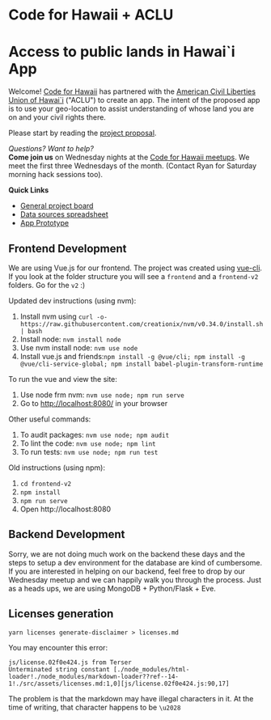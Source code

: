 # Code for Hawaii + ACLU

# Access to public lands in Hawai`i App

Welcome! [Code for Hawaii](http://www.codeforhawaii.org) has partnered with the [American Civil Liberties Union of Hawai`i](https://acluhi.org) ("ACLU") to create an app. The intent of the proposed app is to use your geo-location to assist understanding of whose land you are on and your civil rights there.

Please start by reading the [project proposal](docs/ACLU-Access-App.pdf).

_Questions? Want to help?_  
**Come join us** on Wednesday nights at the [Code for Hawaii meetups](https://www.meetup.com/Code-for-Hawaii/). We meet the first three Wednesdays of the month. (Contact Ryan for Saturday morning hack sessions too).

**Quick Links**

- [General project board](https://github.com/CodeforHawaii/ACLU/projects/4)
- [Data sources spreadsheet](https://docs.google.com/spreadsheets/d/1eDXV0qamY_5pcfe0SZbqs2PQXR_yJUs0-liX7sJo3wE/)
- [App Prototype](https://invis.io/P8NLK5NZ2YU)

## Frontend Development

We are using Vue.js for our frontend. The project was created using [vue-cli](https://cli.vuejs.org/).
If you look at the folder structure you will see a `frontend` and a `frontend-v2` folders. Go for the `v2` :)

Updated dev instructions (using nvm):

1. Install nvm using `curl -o- https://raw.githubusercontent.com/creationix/nvm/v0.34.0/install.sh | bash`
1. Install node: `nvm install node`
1. Use nvm install node: `nvm use node`
1. Install vue.js and friends:`npm install -g @vue/cli; npm install -g @vue/cli-service-global; npm install babel-plugin-transform-runtime`

To run the vue and view the site:

1. Use node frm nvm: `nvm use node; npm run serve`
1. Go to [http://localhost:8080/](http://localhost:8080/) in your browser

Other useful commands:

1. To audit packages: `nvm use node; npm audit`
1. To lint the code: `nvm use node; npm lint`
1. To run tests: `nvm use node; npm run test`

Old instructions (using npm):

1. `cd frontend-v2`
1. `npm install`
1. `npm run serve`
1. Open http://localhost:8080

## Backend Development

Sorry, we are not doing much work on the backend these days and the steps to setup a dev environment for the database are kind of cumbersome. If you are interested in helping on our backend, feel free to drop by our Wednesday meetup and we can happily walk you through the process.
Just as a heads ups, we are using MongoDB + Python/Flask + Eve.

## Licenses generation

`yarn licenses generate-disclaimer > licenses.md`

You may encounter this error:

```
js/license.02f0e424.js from Terser
Unterminated string constant [./node_modules/html-loader!./node_modules/markdown-loader??ref--14-1!./src/assets/licenses.md:1,0][js/license.02f0e424.js:90,17]
```

The problem is that the markdown may have illegal characters in it. At the time of writing, that character happens to be `\u2028`
